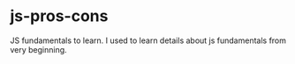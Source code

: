 # js-pros-cons
JS fundamentals to learn. I used to learn details about js fundamentals from very beginning. 

